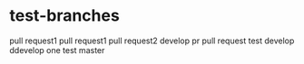 # test-branches
pull request1
pull request1
pull request2
develop pr
pull request
test develop
ddevelop one
test master
